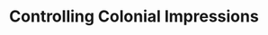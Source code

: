 ---
title: Controlling Colonial Impressions
layout: categories
permalink: /exhibition/sections
show_excerpts: true
entries_layout: grid
---